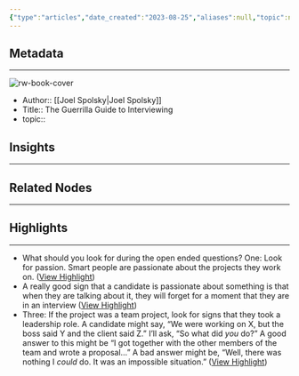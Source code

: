 ```yaml
---
{"type":"articles","date_created":"2023-08-25","aliases":null,"topic":null,"url":"https://www.joelonsoftware.com/2006/10/25/the-guerrilla-guide-to-interviewing-version-30/","layout":null,"banner":null,"dg-publish":true,"tags":null,"permalink":"/300-biblio/200-articles/the-guerrilla-guide-to-interviewing/","dgPassFrontmatter":true,"created":"2023-10-20T12:44:21.000-05:00","updated":"2023-10-20T12:44:21.000-05:00"}
---
```


## Metadata
---
![rw-book-cover](https://i0.wp.com/www.joelonsoftware.com/wp-content/uploads/2016/12/11969842.jpg?fit=400%2C400&ssl=1)
- Author:: [[Joel Spolsky\|Joel Spolsky]]
- Title:: The Guerrilla Guide to Interviewing
- topic::  



## Insights
---
## Related Nodes
---

## Highlights 
---
- What should you look for during the open ended questions?
  One: Look for passion. Smart people are passionate about the projects they work on. ([View Highlight](https://read.readwise.io/read/01h8q3zmk4hhmx418yh2zr9dt7))
- A really good sign that a candidate is passionate about something is that when they are talking about it, they will forget for a moment that they are in an interview ([View Highlight](https://read.readwise.io/read/01h8q3ypvnjhemxaj017ckmmby))
- Three: If the project was a team project, look for signs that they took a leadership role. A candidate might say, “We were working on X, but the boss said Y and the client said Z.” I’ll ask, “So what did *you* do?” A good answer to this might be “I got together with the other members of the team and wrote a proposal…” A bad answer might be, “Well, there was nothing I *could* do. It was an impossible situation.” ([View Highlight](https://read.readwise.io/read/01h8q402re0qt87bfnh3xe0yb9))
